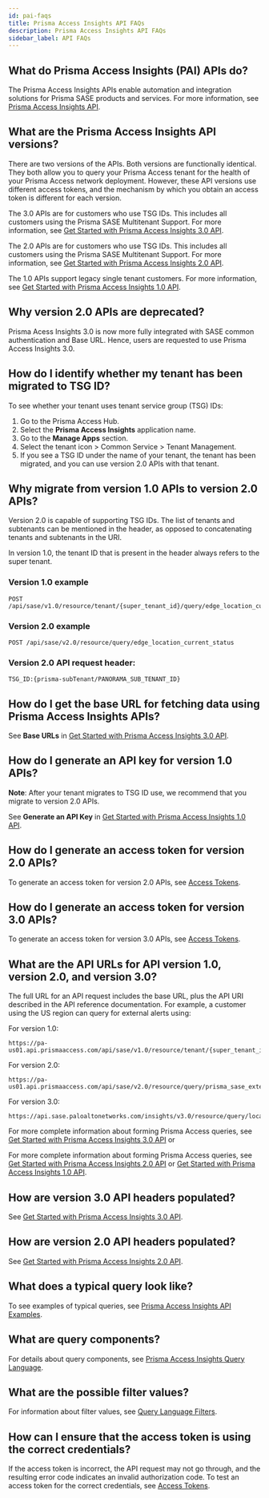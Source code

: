 ```yaml
---
id: pai-faqs
title: Prisma Access Insights API FAQs
description: Prisma Access Insights API FAQs
sidebar_label: API FAQs
---
```


## What do Prisma Access Insights (PAI) APIs do?

The Prisma Access Insights APIs enable automation and integration solutions for Prisma SASE products and services. For more information, see [Prisma Access Insights API](/access/docs/insights/).

## What are the Prisma Access Insights API versions?

There are two versions of the APIs. Both versions are functionally identical. They both allow you to
query your Prisma Access tenant for the health of your Prisma Access network deployment.
However, these API versions use different access tokens, and the mechanism by which you obtain an
access token is different for each version.

The 3.0 APIs are for customers who use TSG IDs. This includes all customers using the Prisma SASE Multitenant Support.
For more information, see [Get Started with Prisma Access Insights 3.0 API](/access/docs/insights/getting_started-30/).

The 2.0 APIs are for customers who use TSG IDs. This includes all customers using the Prisma SASE Multitenant Support.
For more information, see [Get Started with Prisma Access Insights 2.0 API](/access/docs/insights/getting_started-20/).

The 1.0 APIs support legacy single tenant customers.
For more information, see [Get Started with Prisma Access Insights 1.0 API](/access/docs/insights/getting_started-10/).

## Why version 2.0 APIs are deprecated?
Prisma Acess Insights 3.0 is now more fully integrated with SASE common authentication and Base URL. 
Hence, users are requested to use Prisma Access Insights 3.0. 

## How do I identify whether my tenant has been migrated to TSG ID?

To see whether your tenant uses tenant service group (TSG) IDs:

1. Go to the Prisma Access Hub.
1. Select the **Prisma Access Insights** application name.
1. Go to the **Manage Apps** section.
1. Select the tenant icon > Common Service > Tenant Management.
1. If you see a TSG ID under the name of your tenant, the tenant has been migrated, and you can use version 2.0 APIs with that tenant.

## Why migrate from version 1.0 APIs to version 2.0 APIs?

Version 2.0 is capable of supporting TSG IDs. The list of tenants and subtenants can be mentioned in
the header, as opposed to concatenating tenants and subtenants in the URI.

In version 1.0, the tenant ID that is present in the header always refers to the super tenant.

### Version 1.0 example

    POST /api/sase/v1.0/resource/tenant/{super_tenant_id}/query/edge_location_current_status

### Version 2.0 example

    POST /api/sase/v2.0/resource/query/edge_location_current_status

### Version 2.0 API request header:

    TSG_ID:{prisma-subTenant/PANORAMA_SUB_TENANT_ID}

## How do I get the base URL for fetching data using Prisma Access Insights APIs?

See **Base URLs** in [Get Started with Prisma Access Insights 3.0 API](/access/docs/insights/getting_started-30/).

## How do I generate an API key for version 1.0 APIs?

**Note**: After your tenant migrates to TSG ID use, we recommend that you migrate to version 2.0 APIs.

See **Generate an API Key** in [Get Started with Prisma Access Insights 1.0 API](/access/docs/insights/getting_started-10/).

## How do I generate an access token for version 2.0 APIs?

To generate an access token for version 2.0 APIs, see [Access Tokens](/sase/docs/access-tokens/).

## How do I generate an access token for version 3.0 APIs?

To generate an access token for version 3.0 APIs, see [Access Tokens](/sase/docs/access-tokens/).

## What are the API URLs for API version 1.0, version 2.0, and version 3.0?

The full URL for an API request includes the base URL, plus the API URI described in the API
reference documentation. For example, a customer using the US region can query for external alerts
using:

For version 1.0:

    https://pa-us01.api.prismaaccess.com/api/sase/v1.0/resource/tenant/{super_tenant_id}/query/prisma_sase_external_alerts_current

For version 2.0:

    https://pa-us01.api.prismaaccess.com/api/sase/v2.0/resource/query/prisma_sase_external_alerts_current

For version 3.0:

    https://api.sase.paloaltonetworks.com/insights/v3.0/resource/query/locations/location_gp_mobile_users_logins

For more complete information about forming Prisma Access queries, see
[Get Started with Prisma Access Insights 3.0 API](/access/docs/insights/getting_started-30/)
or

For more complete information about forming Prisma Access queries, see
[Get Started with Prisma Access Insights 2.0 API](/access/docs/insights/getting_started-20/)
or
[Get Started with Prisma Access Insights 1.0 API](/access/docs/insights/getting_started-20/).

## How are version 3.0 API headers populated?

See [Get Started with Prisma Access Insights 3.0 API](/access/docs/insights/getting_started-30/).

## How are version 2.0 API headers populated?

See [Get Started with Prisma Access Insights 2.0 API](/access/docs/insights/getting_started-20/).

## What does a typical query look like?

To see examples of typical queries, see [Prisma Access Insights API Examples](/access/docs/insights/examples/).

## What are query components?

For details about query components, see [Prisma Access Insights Query Language](/access/docs/insights/pai_query_language/).

## What are the possible filter values?

For information about filter values, see [Query Language Filters](/access/docs/insights/query_filters/).

## How can I ensure that the access token is using the correct credentials?

If the access token is incorrect, the API request may not go through, and the resulting error code indicates an invalid authorization code. To test an access token for the correct credentials, see [Access Tokens](/sase/docs/access-tokens/).
